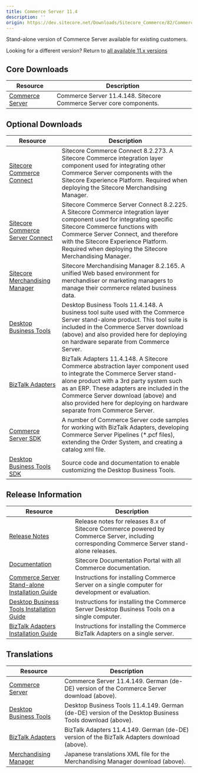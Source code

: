 ```yaml
---
title: Commerce Server 11.4
description: ''
origin: https://dev.sitecore.net/Downloads/Sitecore_Commerce/82/Commerce_Server_114.aspx
---
```


Stand-alone version of Commerce Server available for existing customers.

Looking for a different version? Return to [all available 11.x versions](/Downloads/Sitecore_Commerce)

## Core Downloads

 | Resource | Description |
 | --- | --- |
 | [Commerce Server](https://scdp.blob.core.windows.net/downloads/Sitecore%20Commerce/82/Commerce%20Server%20114/Secure/CommerceServer-11.4.148.exe) | Commerce Server 11.4.148. Sitecore Commerce Server core components. |

## Optional Downloads

 | Resource | Description |
 | --- | --- |
 | [Sitecore Commerce Connect](https://scdp.blob.core.windows.net/downloads/Sitecore%20Commerce/82/Commerce%20Server%20114/Secure/Sitecore%20Commerce%20Connect%208.2.273.zip) | Sitecore Commerce Connect 8.2.273. A Sitecore Commerce integration layer component used for integrating other Commerce Server components with the Sitecore Experience Platform. Required when deploying the Sitecore Merchandising Manager. |
 | [Sitecore Commerce Server Connect](https://scdp.blob.core.windows.net/downloads/Sitecore%20Commerce/82/Commerce%20Server%20114/Secure/Sitecore%20Commerce%20Server%20Connect.8.2.225.update) | Sitecore Commerce Server Connect 8.2.225. A Sitecore Commerce integration layer component used for integrating specific Sitecore Commerce functions with Commerce Server Connect, and therefore with the Sitecore Experience Platform. Required when deploying the Sitecore Merchandising Manager. |
 | [Sitecore Merchandising Manager](https://scdp.blob.core.windows.net/downloads/Sitecore%20Commerce/82/Commerce%20Server%20114/Secure/Sitecore%20Merchandising%20Manager.8.2.165.update) | Sitecore Merchandising Manager 8.2.165. A unified Web based environment for merchandiser or marketing managers to manage their commerce related business data. |
 | [Desktop Business Tools](https://scdp.blob.core.windows.net/downloads/Sitecore%20Commerce/82/Commerce%20Server%20114/Secure/BusinessTools-11.4.148.exe) | Desktop Business Tools 11.4.148. A business tool suite used with the Commerce Server stand-alone product. This tool suite is included in the Commerce Server download (above) and also provided here for deploying on hardware separate from Commerce Server. |
 | [BizTalk Adapters](https://scdp.blob.core.windows.net/downloads/Sitecore%20Commerce/82/Commerce%20Server%20114/Secure/BTSAdapters-11.4.148.exe) | BizTalk Adapters 11.4.148. A Sitecore Commerce abstraction layer component used to integrate the Commerce Server stand-alone product with a 3rd party system such as an ERP. These adapters are included in the Commerce Server download (above) and also provided here for deploying on hardware separate from Commerce Server. |
 | [Commerce Server SDK](https://marketplace.sitecore.net/Modules/C/Commerce_Server_SDK) | A number of Commerce Server code samples for working with BizTalk Adapters, developing Commerce Server Pipelines (*.pcf files), extending the Order System, and creating a catalog xml file. |
 | [Desktop Business Tools SDK](https://marketplace.sitecore.net/Modules/C/Commerce_Server_Desktop_Business_Tools_SDK) | Source code and documentation to enable customizing the Desktop Business Tools. |

## Release Information

 | Resource | Description |
 | --- | --- |
 | [Release Notes](http://commercesdn.sitecore.net/SCpbCS82/releasenotes/en-us/index.html) | Release notes for releases 8.x of Sitecore Commerce powered by Commerce Server, including corresponding Commerce Server stand-alone releases. |
 | [Documentation](https://doc.sitecore.com) | Sitecore Documentation Portal with all Commerce documentation. |
 | [Commerce Server Stand-alone Installation Guide](http://commercesdn.sitecore.net/SCpbCS82/SitecoreCommerceInstallationGuide/en-us/index_frames.html) | Instructions for installing Commerce Server on a single computer for development or evaluation. |
 | [Desktop Business Tools Installation Guide](http://commercesdn.sitecore.net/SCpbCS82/SitecoreCommerceDesktopBusinessToolsInstallationGuide/en-us/index_frames.html) | Instructions for installing the Commerce Server Desktop Business Tools on a single computer. |
 | [BizTalk Adapters Installation Guide](http://commercesdn.sitecore.net/SCpbCS82/SitecoreCommerceBizTalkAdaptersInstallationGuide/en-us/index_frames.html) | Instructions for installing the Commerce BizTalk Adapters on a single server. |

## Translations

 | Resource | Description |
 | --- | --- |
 | [Commerce Server](https://scdp.blob.core.windows.net/downloads/Sitecore%20Commerce/82/Commerce%20Server%20114/Secure/CommerceServer-11.4.149.exe) | Commerce Server 11.4.149. German (de-DE) version of the Commerce Server download (above). |
 | [Desktop Business Tools](https://scdp.blob.core.windows.net/downloads/Sitecore%20Commerce/82/Commerce%20Server%20114/Secure/BusinessTools-11.4.149.exe) | Desktop Business Tools 11.4.149. German (de-DE) version of the Desktop Business Tools download (above). |
 | [BizTalk Adapters](https://scdp.blob.core.windows.net/downloads/Sitecore%20Commerce/82/Commerce%20Server%20114/Secure/BTSAdapters-11.4.149.exe) | BizTalk Adapters 11.4.149. German (de-DE) version of the BizTalk Adapters download (above). |
 | [Merchandising Manager](https://scdp.blob.core.windows.net/downloads/Sitecore%20Commerce/82/Commerce%20Server%20114/Secure/Merchandising_Manager_ja-JP.XML) | Japanese translations XML file for the Merchandising Manager download (above). |